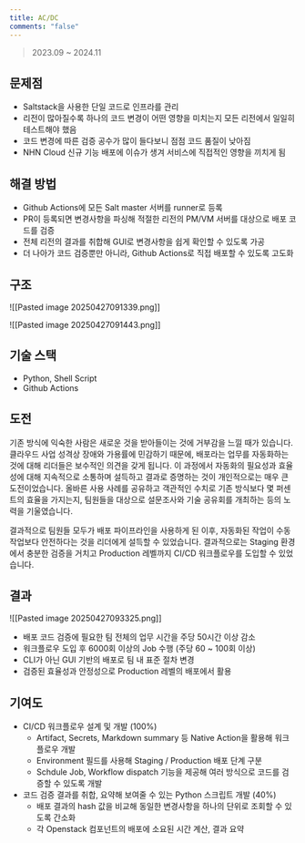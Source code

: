 ```yaml
---
title: AC/DC
comments: "false"
---
```

> 2023.09 ~ 2024.11
## 문제점
- Saltstack을 사용한 단일 코드로 인프라를 관리
- 리전이 많아질수록 하나의 코드 변경이 어떤 영향을 미치는지 모든 리전에서 일일히 테스트해야 했음
- 코드 변경에 따른 검증 공수가 많이 들다보니 점점 코드 품질이 낮아짐
- NHN Cloud 신규 기능 배포에 이슈가 생겨 서비스에 직접적인 영향을 끼치게 됨
## 해결 방법
- Github Actions에 모든 Salt master 서버를 runner로 등록
- PR이 등록되면 변경사항을 파싱해 적절한 리전의 PM/VM 서버를 대상으로 배포 코드를 검증
- 전체 리전의 결과를 취합해 GUI로 변경사항을 쉽게 확인할 수 있도록 가공
- 더 나아가 코드 검증뿐만 아니라, Github Actions로 직접 배포할 수 있도록 고도화
## 구조

![[Pasted image 20250427091339.png]]

![[Pasted image 20250427091443.png]]
## 기술 스택
- Python, Shell Script
- Github Actions
## 도전
기존 방식에 익숙한 사람은 새로운 것을 받아들이는 것에 거부감을 느낄 때가 있습니다.
클라우드 사업 성격상 장애와 가용률에 민감하기 때문에, 배포라는 업무를 자동화하는 것에 대해 리더들은 보수적인 의견을 갖게 됩니다.
이 과정에서 자동화의 필요성과 효율성에 대해 지속적으로 소통하며 설득하고 결과로 증명하는 것이 개인적으로는 매우 큰 도전이었습니다.
올바른 사용 사례를 공유하고 객관적인 수치로 기존 방식보다 몇 퍼센트의 효율을 가지는지, 팀원들을 대상으로 설문조사와 기술 공유회를 개최하는 등의 노력을 기울였습니다.

결과적으로 팀원들 모두가 배포 파이프라인을 사용하게 된 이후, 자동화된 작업이 수동 작업보다 안전하다는 것을 리더에게 설득할 수 있었습니다.
결과적으로는 Staging 환경에서 충분한 검증을 거치고 Production 레벨까지 CI/CD 워크플로우를 도입할 수 있었습니다.
## 결과

![[Pasted image 20250427093325.png]]
- 배포 코드 검증에 필요한 팀 전체의 업무 시간을 주당 50시간 이상 감소
- 워크플로우 도입 후 6000회 이상의 Job 수행 (주당 60 ~ 100회 이상)
- CLI가 아닌 GUI 기반의 배포로 팀 내 표준 절차 변경
- 검증된 효율성과 안정성으로 Production 레벨의 배포에서 활용
## 기여도
- CI/CD 워크플로우 설계 및 개발 (100%)
	- Artifact, Secrets, Markdown summary 등 Native Action을 활용해 워크플로우 개발
	- Environment 필드를 사용해 Staging / Production 배포 단계 구분
	- Schdule Job, Workflow dispatch 기능을 제공해 여러 방식으로 코드를 검증할 수 있도록 개발
- 코드 검증 결과를 취합, 요약해 보여줄 수 있는 Python 스크립트 개발 (40%)
	- 배포 결과의 hash 값을 비교해 동일한 변경사항을 하나의 단위로 조회할 수 있도록 간소화
	- 각 Openstack 컴포넌트의 배포에 소요된 시간 계산, 결과 요약